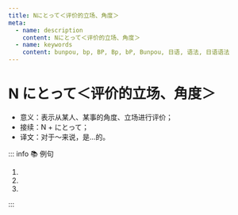 ```yaml
---
title: Nにとって＜评价的立场、角度＞
meta:
  - name: description
    content: Nにとって＜评价的立场、角度＞
  - name: keywords
    content: bunpou, bp, BP, Bp, bP, Bunpou, 日语, 语法, 日语语法
---
```


# N にとって＜评价的立场、角度＞

- 意义：表示从某人、某事的角度、立场进行评价；
- 接续：N + にとって；
- 译文：对于～来说，是…的。

::: info :books: 例句

1. <grammer-content sentence='**[中国/ちゅうごく]の[人々/ひとびと]にとって**、[一年/いちねん]でいちばん[大きな/おおきな][年中/ねんじゅう][行事/ぎょうじ]である[春節/しゅんせつ]は[旧暦/きゅうれき]の[正月/しょうがつ]のことである。' trans='对中国人来说，一年中最重要的节日春节是农历新年。' />
2. <grammer-content sentence='**[一年生/いちねんせい]にとって**、この[文章/ぶんしょう]はちょっと[難しい/むずかしい]ですね。' trans='对于一年级学生来说，这篇文章有点难。' />
3. <grammer-content sentence='**[子供/こども]の[教育/きょういく]にとって**、[一番/いちばん][大切/たいせつ]なことは[何/なん]でしょうか。' trans='对于孩子的教育来说，最重要的是什么。' />

:::

